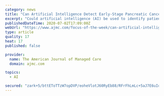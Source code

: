 ```yaml
---
category: news
title: "Can Artificial Intelligence Detect Early-Stage Pancreatic Cancer?"
excerpt: "Could artificial intelligence (AI) be used to identify patients with early-stage pancreatic cancer close to 2 years before the disease becomes apparent, and thus harder to treat?"
publishedDateTime: 2020-07-02T17:09:00Z
webUrl: "https://www.ajmc.com/focus-of-the-week/can-artificial-intelligence-detect-earlystage-pancreatic-cancer"
type: article
quality: 17
heat: 17
published: false

provider:
  name: The American Journal of Managed Care
  domain: ajmc.com

topics:
  - AI

secured: "zark+5/bttEToTTzW7opDVP/eoheVlotJ60RyEb88/RFrFhLmLc+5aJ7E6uIq+Zk4t5pPYeOMt5SSIv84EeuUP55xWWdxRmznU1Oi+aXii2aDjwCJopMbbE1oO7Hr9pkl+5ZiSylpuuFRzLhX1AANNcxlY34LonDPPZOHC0olVVVZnfpHhXnMnZgOffTcnNWAxlxiz/eyKolvwF9BxPsbGekZu7Q807K/3C/lnhyCZ+wWrIUPwCRQRatoR1iSvoF5bA8HlhXa1ANpQ9otTO6wcehE5FxtRwsHod+JLBx5t8IV6gda8hiFKZ6NYtWwniVJXRI4spomSk/uQT1XQRYGw==;b3TeKLmad5xTgcZzftGa7g=="
---
```


